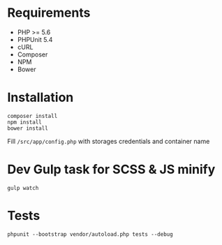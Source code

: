 # Requirements
* PHP >= 5.6  
* PHPUnit 5.4  
* cURL  
* Composer  
* NPM
* Bower

# Installation

```composer install```  
```npm install```  
```bower install```  

Fill ```/src/app/config.php``` with storages credentials and container name

# Dev Gulp task for SCSS & JS minify

```gulp watch```  

# Tests
```phpunit --bootstrap vendor/autoload.php tests --debug```  
